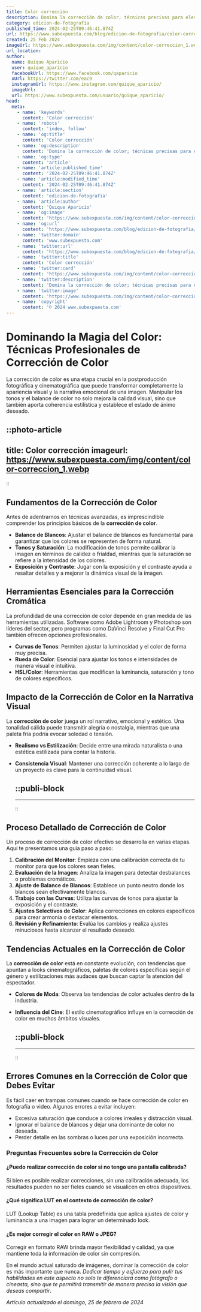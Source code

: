 ```yaml
---
title: Color corrección
description: Domina la corrección de color; técnicas precisas para elevar tus imágenes y proyectos audiovisuales al máximo nivel de calidad visual.
category: edicion-de-fotografia
published_time: 2024-02-25T09:46:41.874Z
url: https://www.subexpuesta.com/blog/edicion-de-fotografia/color-correccion
created: 25 Feb 2024
imageUrl: https://www.subexpuesta.com/img/content/color-correccion_1.webp
url_location:
author:
  name: Quique Aparicio
  user: quique_aparicio
  facebookUrl: https://www.facebook.com/qaparicio
  xUrl: https://twitter.com/eac9
  instagramUrl: https://www.instagram.com/quique_aparicio/
  imageUrl: 
  url: https://www.subexpuesta.com/usuario/quique_aparicio/
head:
  meta:
    - name: 'keywords'
      content: 'Color corrección'
    - name: 'robots'
      content: 'index, follow'
    - name: 'og:title'
      content: 'Color corrección'
    - name: 'og:description'
      content: 'Domina la corrección de color; técnicas precisas para elevar tus imágenes y proyectos audiovisuales al máximo nivel de calidad visual.'
    - name: 'og:type'
      content: 'article'
    - name: 'article:published_time'
      content: '2024-02-25T09:46:41.874Z'
    - name: 'article:modified_time'
      content: '2024-02-25T09:46:41.874Z'
    - name: 'article:section'
      content: 'edicion-de-fotografia'
    - name: 'article:author'
      content: 'Quique Aparicio'
    - name: 'og:image'
      content: 'https://www.subexpuesta.com/img/content/color-correccion_1.webp'
    - name: 'og:url'
      content: 'https://www.subexpuesta.com/blog/edicion-de-fotografia/color-correccion'
    - name: 'twitter:domain'
      content: 'www.subexpuesta.com'
    - name: 'twitter:url'
      content: 'https://www.subexpuesta.com/blog/edicion-de-fotografia/color-correccion'
    - name: 'twitter:title'
      content: 'Color corrección'
    - name: 'twitter:card'
      content: 'https://www.subexpuesta.com/img/content/color-correccion_1.webp'
    - name: 'twitter:description'
      content: 'Domina la corrección de color; técnicas precisas para elevar tus imágenes y proyectos audiovisuales al máximo nivel de calidad visual.'
    - name: 'twitter:image'
      content: 'https://www.subexpuesta.com/img/content/color-correccion_1.webp'
    - name: 'copyright'
      content: '© 2024 www.subexpuesta.com'
---
```

# Dominando la Magia del Color: Técnicas Profesionales de Corrección de Color

La corrección de color es una etapa crucial en la postproducción fotográfica y cinematográfica que puede transformar completamente la apariencia visual y la narrativa emocional de una imagen. Manipular los tonos y el balance de color no solo mejora la calidad visual, sino que también aporta coherencia estilística y establece el estado de ánimo deseado.


::photo-article
---
title: Color corrección
imageurl: https://www.subexpuesta.com/img/content/color-correccion_1.webp
---
::


## Fundamentos de la Corrección de Color
Antes de adentrarnos en técnicas avanzadas, es imprescindible comprender los principios básicos de la **corrección de color**. 

- **Balance de Blancos**: Ajustar el balance de blancos es fundamental para garantizar que los colores se representen de forma natural.
- **Tonos y Saturación**: La modificación de tonos permite calibrar la imagen en términos de calidez o frialdad, mientras que la saturación se refiere a la intensidad de los colores.
- **Exposición y Contraste**: Jugar con la exposición y el contraste ayuda a resaltar detalles y a mejorar la dinámica visual de la imagen.

## Herramientas Esenciales para la Corrección Cromática
La profundidad de una corrección de color depende en gran medida de las herramientas utilizadas. Software como Adobe Lightroom y Photoshop son líderes del sector, pero programas como DaVinci Resolve y Final Cut Pro también ofrecen opciones profesionales.

- **Curvas de Tonos**: Permiten ajustar la luminosidad y el color de forma muy precisa.
- **Rueda de Color**: Esencial para ajustar los tonos e intensidades de manera visual e intuitiva.
- **HSL/Color**: Herramientas que modifican la luminancia, saturación y tono de colores específicos.

## Impacto de la Corrección de Color en la Narrativa Visual
La **corrección de color** juega un rol narrativo, emocional y estético. Una tonalidad cálida puede transmitir alegría o nostalgia, mientras que una paleta fría podría evocar soledad o tensión.

- **Realismo vs Estilización**: Decide entre una mirada naturalista o una estética estilizada para contar la historia.
- **Consistencia Visual**: Mantener una corrección coherente a lo largo de un proyecto es clave para la continuidad visual.


  ::publi-block
  ---
  ---
  ::
  
  
## Proceso Detallado de Corrección de Color
Un proceso de corrección de color efectivo se desarrolla en varias etapas. Aquí te presentamos una guía paso a paso:

1. **Calibración del Monitor**: Empieza con una calibración correcta de tu monitor para que los colores sean fieles.
2. **Evaluación de la Imagen**: Analiza la imagen para detectar desbalances o problemas cromáticos.
3. **Ajuste de Balance de Blancos**: Establece un punto neutro donde los blancos sean efectivamente blancos.
4. **Trabajo con las Curvas**: Utiliza las curvas de tonos para ajustar la exposición y el contraste.
5. **Ajustes Selectivos de Color**: Aplica correcciones en colores específicos para crear armonía o destacar elementos.
6. **Revisión y Refinamiento**: Evalúa los cambios y realiza ajustes minuciosos hasta alcanzar el resultado deseado.

## Tendencias Actuales en la Corrección de Color
La **corrección de color** está en constante evolución, con tendencias que apuntan a looks cinematográficos, paletas de colores específicas según el género y estilizaciones más audaces que buscan captar la atención del espectador.

- **Colores de Moda**: Observa las tendencias de color actuales dentro de la industria.
- **Influencia del Cine**: El estilo cinematográfico influye en la corrección de color en muchos ámbitos visuales.


  ::publi-block
  ---
  ---
  ::
  
  
## Errores Comunes en la Corrección de Color que Debes Evitar
Es fácil caer en trampas comunes cuando se hace corrección de color en fotografía o video. Algunos errores a evitar incluyen:

- Excesiva saturación que conduce a colores irreales y distracción visual.
- Ignorar el balance de blancos y dejar una dominante de color no deseada.
- Perder detalle en las sombras o luces por una exposición incorrecta.

### Preguntas Frecuentes sobre la Corrección de Color

#### ¿Puedo realizar corrección de color si no tengo una pantalla calibrada?
Si bien es posible realizar correcciones, sin una calibración adecuada, los resultados pueden no ser fieles cuando se visualicen en otros dispositivos.

#### ¿Qué significa LUT en el contexto de corrección de color?
LUT (Lookup Table) es una tabla predefinida que aplica ajustes de color y luminancia a una imagen para lograr un determinado look.

#### ¿Es mejor corregir el color en RAW o JPEG?
Corregir en formato RAW brinda mayor flexibilidad y calidad, ya que mantiene toda la información de color sin compresión.

En el mundo actual saturado de imágenes, dominar la corrección de color es más importante que nunca. *Dedicar tiempo y esfuerzo para pulir tus habilidades en este aspecto no solo te diferenciará como fotógrafo o cineasta, sino que te permitirá transmitir de manera precisa la visión que deseas compartir*.

_Artículo actualizado el domingo, 25 de febrero de 2024_